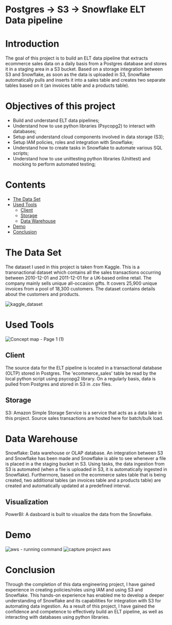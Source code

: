 
# Postgres -> S3 -> Snowflake ELT Data pipeline

# Introduction
The goal of this project is to build an ELT data pipeline that extracts ecommerce sales data on a daily basis from a Postgres database and stores it in a staging area in a S3 bucket. Based on a storage integration between S3 and Snowflake, as soon as the data is uploaded in S3, Snowflake automatically pulls and inserts it into a sales table and creates two separate tables based on it (an invoices table and a products table).

# Objectives of this project
- Build and understand ELT data pipelines;
- Understand how to use python libraries (Psycopg2) to interact with databases;
- Setup and understand cloud components involved in data storage (S3);
- Setup IAM policies, roles and integration with Snowflake;
- Understand how to create tasks in Snowflake to automate various SQL scripts;
- Understand how to use unittesting python libraries (Unittest) and mocking to perform automated testing;

# Contents

- [The Data Set](#the-data-set)
- [Used Tools](#used-tools)
  - [Client](#client)
  - [Storage](#storage)
  - [Data Warehouse](#datawarehouse)
- [Demo](#demo)
- [Conclusion](#conclusion)


# The Data Set
The dataset I used in this project is taken from Kaggle. This is a transnactional dataset which contains all the sales transactions occurring between 2010-12-01 and 2011-12-01 for a UK-based online retail. The company mainly sells unique all-occasion gifts. It covers 25,900 unique invoices from a pool of 18,300 customers. The dataset contains details about the customers and products.

![kaggle_dataset](https://github.com/mesesanovidiu/snowflake_postgres_elt_pipeline/assets/108272657/7dceee86-89b9-4d38-84b2-de30a18b1a0b)

# Used Tools
![Concept map - Page 1 (1)](https://github.com/mesesanovidiu/snowflake_postgres_elt_pipeline/assets/108272657/59583d09-f6f4-4bcf-b7c3-4a5b4fb517dc)

## Client
The source data for the ELT pipeline is located in a transactional database (OLTP) stored in Postgres. The 'ecommerce_sales' table be read by the local python script using psycopg2 library. On a regularly basis, data is pulled from Postgres and stored in S3 in .csv files.
## Storage
S3: Amazon Simple Storage Service is a service that acts as a data lake in this project. Source sales transactions are hosted here for batch/bulk load.

# Data Warehouse
Snowflake: Data warehouse or OLAP database. An integration between S3 and Snowflake has been made and Snowflake is able to see whenever a file is placed in a the staging bucket in S3. Using tasks, the data ingestion from S3 is automated (when a file is uploaded in S3, it is automatically ingested in Snowflake). Furthermore, based on the ecommerce sales table that is being created, two additional tables (an invoices table and a products table) are created and automatically updated at a predefined interval.

## Visualization
PowerBI: A dasboard is built to visualize the data from the Snowflake.

# Demo
![aws - running command](https://user-images.githubusercontent.com/108272657/236005081-e09af722-f1c9-4111-b6da-4e4917f137db.PNG)
![capture project aws](https://user-images.githubusercontent.com/108272657/236005110-2193e677-905e-40a3-bb95-9512b6704952.PNG)

# Conclusion
Through the completion of this data engineering project, I have gained experience in creating policies/roles using IAM and using S3 and Snowflake. This hands-on experience has enabled me to develop a deeper understanding of Snowflake and its capabilities for integration with S3 for automating data ingestion. As a result of this project, I have gained the confidence and competence to effectively build an ELT pipeline, as well as interacting with databases using python libraries.
